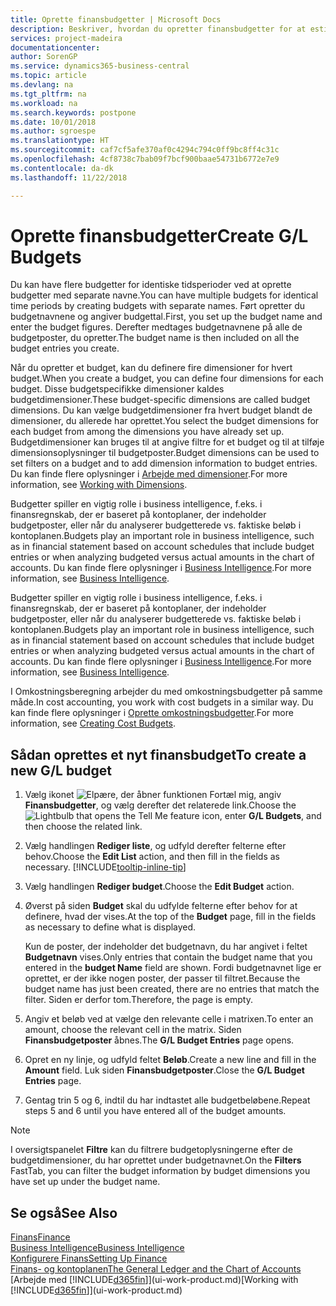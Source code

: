 ```yaml
---
title: Oprette finansbudgetter | Microsoft Docs
description: Beskriver, hvordan du opretter finansbudgetter for at estimere forskellige finansielle aktiviteter og tildele dimensioner i forbindelse med business intelligence.
services: project-madeira
documentationcenter: 
author: SorenGP
ms.service: dynamics365-business-central
ms.topic: article
ms.devlang: na
ms.tgt_pltfrm: na
ms.workload: na
ms.search.keywords: postpone
ms.date: 10/01/2018
ms.author: sgroespe
ms.translationtype: HT
ms.sourcegitcommit: caf7cf5afe370af0c4294c794c0ff9bc8ff4c31c
ms.openlocfilehash: 4cf8738c7bab09f7bcf900baae54731b6772e7e9
ms.contentlocale: da-dk
ms.lasthandoff: 11/22/2018

---
```

# <a name="create-gl-budgets"></a><span data-ttu-id="bf1a5-103">Oprette finansbudgetter</span><span class="sxs-lookup"><span data-stu-id="bf1a5-103">Create G/L Budgets</span></span>
<span data-ttu-id="bf1a5-104">Du kan have flere budgetter for identiske tidsperioder ved at oprette budgetter med separate navne.</span><span class="sxs-lookup"><span data-stu-id="bf1a5-104">You can have multiple budgets for identical time periods by creating budgets with separate names.</span></span> <span data-ttu-id="bf1a5-105">Ført opretter du budgetnavnene og angiver budgettal.</span><span class="sxs-lookup"><span data-stu-id="bf1a5-105">First, you set up the budget name and enter the budget figures.</span></span> <span data-ttu-id="bf1a5-106">Derefter medtages budgetnavnene på alle de budgetposter, du opretter.</span><span class="sxs-lookup"><span data-stu-id="bf1a5-106">The budget name is then included on all the budget entries you create.</span></span>  

 <span data-ttu-id="bf1a5-107">Når du opretter et budget, kan du definere fire dimensioner for hvert budget.</span><span class="sxs-lookup"><span data-stu-id="bf1a5-107">When you create a budget, you can define four dimensions for each budget.</span></span> <span data-ttu-id="bf1a5-108">Disse budgetspecifikke dimensioner kaldes budgetdimensioner.</span><span class="sxs-lookup"><span data-stu-id="bf1a5-108">These budget-specific dimensions are called budget dimensions.</span></span> <span data-ttu-id="bf1a5-109">Du kan vælge budgetdimensioner fra hvert budget blandt de dimensioner, du allerede har oprettet.</span><span class="sxs-lookup"><span data-stu-id="bf1a5-109">You select the budget dimensions for each budget from among the dimensions you have already set up.</span></span> <span data-ttu-id="bf1a5-110">Budgetdimensioner kan bruges til at angive filtre for et budget og til at tilføje dimensionsoplysninger til budgetposter.</span><span class="sxs-lookup"><span data-stu-id="bf1a5-110">Budget dimensions can be used to set filters on a budget and to add dimension information to budget entries.</span></span> <span data-ttu-id="bf1a5-111">Du kan finde flere oplysninger i [Arbejde med dimensioner](finance-dimensions.md).</span><span class="sxs-lookup"><span data-stu-id="bf1a5-111">For more information, see [Working with Dimensions](finance-dimensions.md).</span></span>

 <span data-ttu-id="bf1a5-112">Budgetter spiller en vigtig rolle i business intelligence, f.eks. i finansregnskab, der er baseret på kontoplaner, der indeholder budgetposter, eller når du analyserer budgetterede vs. faktiske beløb i kontoplanen.</span><span class="sxs-lookup"><span data-stu-id="bf1a5-112">Budgets play an important role in business intelligence, such as in financial statement based on account schedules that include budget entries or when analyzing budgeted versus actual amounts in the chart of accounts.</span></span> <span data-ttu-id="bf1a5-113">Du kan finde flere oplysninger i [Business Intelligence](bi.md).</span><span class="sxs-lookup"><span data-stu-id="bf1a5-113">For more information, see [Business Intelligence](bi.md).</span></span>

 <span data-ttu-id="bf1a5-114">Budgetter spiller en vigtig rolle i business intelligence, f.eks. i finansregnskab, der er baseret på kontoplaner, der indeholder budgetposter, eller når du analyserer budgetterede vs. faktiske beløb i kontoplanen.</span><span class="sxs-lookup"><span data-stu-id="bf1a5-114">Budgets play an important role in business intelligence, such as in financial statement based on account schedules that include budget entries or when analyzing budgeted versus actual amounts in the chart of accounts.</span></span> <span data-ttu-id="bf1a5-115">Du kan finde flere oplysninger i [Business Intelligence](bi.md).</span><span class="sxs-lookup"><span data-stu-id="bf1a5-115">For more information, see [Business Intelligence](bi.md).</span></span>

<span data-ttu-id="bf1a5-116">I Omkostningsberegning arbejder du med omkostningsbudgetter på samme måde.</span><span class="sxs-lookup"><span data-stu-id="bf1a5-116">In cost accounting, you work with cost budgets in a similar way.</span></span> <span data-ttu-id="bf1a5-117">Du kan finde flere oplysninger i [Oprette omkostningsbudgetter](finance-create-cost-budgets.md).</span><span class="sxs-lookup"><span data-stu-id="bf1a5-117">For more information, see [Creating Cost Budgets](finance-create-cost-budgets.md).</span></span>    

## <a name="to-create-a-new-gl-budget"></a><span data-ttu-id="bf1a5-118">Sådan oprettes et nyt finansbudget</span><span class="sxs-lookup"><span data-stu-id="bf1a5-118">To create a new G/L budget</span></span>  
1. <span data-ttu-id="bf1a5-119">Vælg ikonet ![Elpære, der åbner funktionen Fortæl mig](media/ui-search/search_small.png "Fortæl mig, hvad du vil foretage dig"), angiv **Finansbudgetter**, og vælg derefter det relaterede link.</span><span class="sxs-lookup"><span data-stu-id="bf1a5-119">Choose the ![Lightbulb that opens the Tell Me feature](media/ui-search/search_small.png "Tell me what you want to do") icon, enter **G/L Budgets**, and then choose the related link.</span></span>  
2. <span data-ttu-id="bf1a5-120">Vælg handlingen **Rediger liste**, og udfyld derefter felterne efter behov.</span><span class="sxs-lookup"><span data-stu-id="bf1a5-120">Choose the **Edit List** action, and then fill in the fields as necessary.</span></span> [!INCLUDE[tooltip-inline-tip](includes/tooltip-inline-tip_md.md)]  
3. <span data-ttu-id="bf1a5-121">Vælg handlingen **Rediger budget**.</span><span class="sxs-lookup"><span data-stu-id="bf1a5-121">Choose the **Edit Budget** action.</span></span>
4. <span data-ttu-id="bf1a5-122">Øverst på siden **Budget** skal du udfylde felterne efter behov for at definere, hvad der vises.</span><span class="sxs-lookup"><span data-stu-id="bf1a5-122">At the top of the **Budget** page, fill in the fields as necessary to define what is displayed.</span></span>  

    <span data-ttu-id="bf1a5-123">Kun de poster, der indeholder det budgetnavn, du har angivet i feltet **Budgetnavn** vises.</span><span class="sxs-lookup"><span data-stu-id="bf1a5-123">Only entries that contain the budget name that you entered in the **budget Name** field are shown.</span></span> <span data-ttu-id="bf1a5-124">Fordi budgetnavnet lige er oprettet, er der ikke nogen poster, der passer til filtret.</span><span class="sxs-lookup"><span data-stu-id="bf1a5-124">Because the budget name has just been created, there are no entries that match the filter.</span></span> <span data-ttu-id="bf1a5-125">Siden er derfor tom.</span><span class="sxs-lookup"><span data-stu-id="bf1a5-125">Therefore, the page is empty.</span></span>  
5. <span data-ttu-id="bf1a5-126">Angiv et beløb ved at vælge den relevante celle i matrixen.</span><span class="sxs-lookup"><span data-stu-id="bf1a5-126">To enter an amount, choose the relevant cell in the matrix.</span></span> <span data-ttu-id="bf1a5-127">Siden **Finansbudgetposter** åbnes.</span><span class="sxs-lookup"><span data-stu-id="bf1a5-127">The **G/L Budget Entries** page opens.</span></span>  
6. <span data-ttu-id="bf1a5-128">Opret en ny linje, og udfyld feltet **Beløb**.</span><span class="sxs-lookup"><span data-stu-id="bf1a5-128">Create a new line and fill in the **Amount** field.</span></span> <span data-ttu-id="bf1a5-129">Luk siden **Finansbudgetposter**.</span><span class="sxs-lookup"><span data-stu-id="bf1a5-129">Close the **G/L Budget Entries** page.</span></span>  
7. <span data-ttu-id="bf1a5-130">Gentag trin 5 og 6, indtil du har indtastet alle budgetbeløbene.</span><span class="sxs-lookup"><span data-stu-id="bf1a5-130">Repeat steps 5 and 6 until you have entered all of the budget amounts.</span></span>  

> [!NOTE]  
>  <span data-ttu-id="bf1a5-131">I oversigtspanelet **Filtre** kan du filtrere budgetoplysningerne efter de budgetdimensioner, du har oprettet under budgetnavnet.</span><span class="sxs-lookup"><span data-stu-id="bf1a5-131">On the **Filters** FastTab, you can filter the budget information by budget dimensions you have set up under the budget name.</span></span>   

## <a name="see-also"></a><span data-ttu-id="bf1a5-132">Se også</span><span class="sxs-lookup"><span data-stu-id="bf1a5-132">See Also</span></span>
[<span data-ttu-id="bf1a5-133">Finans</span><span class="sxs-lookup"><span data-stu-id="bf1a5-133">Finance</span></span>](finance.md)  
[<span data-ttu-id="bf1a5-134">Business Intelligence</span><span class="sxs-lookup"><span data-stu-id="bf1a5-134">Business Intelligence</span></span>](bi.md)  
[<span data-ttu-id="bf1a5-135">Konfigurere Finans</span><span class="sxs-lookup"><span data-stu-id="bf1a5-135">Setting Up Finance</span></span>](finance-setup-finance.md)  
[<span data-ttu-id="bf1a5-136">Finans- og kontoplanen</span><span class="sxs-lookup"><span data-stu-id="bf1a5-136">The General Ledger and the Chart of Accounts</span></span>](finance-general-ledger.md)  
<span data-ttu-id="bf1a5-137">[Arbejde med [!INCLUDE[d365fin](includes/d365fin_md.md)]](ui-work-product.md)</span><span class="sxs-lookup"><span data-stu-id="bf1a5-137">[Working with [!INCLUDE[d365fin](includes/d365fin_md.md)]](ui-work-product.md)</span></span>  

